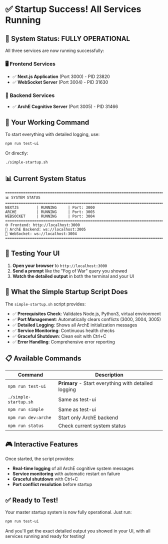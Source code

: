 # ✅ Startup Success! All Services Running

## 🎉 **System Status: FULLY OPERATIONAL**

All three services are now running successfully:

### 🖥️ **Frontend Services**
- ✅ **Next.js Application** (Port 3000) - PID 23820
- ✅ **WebSocket Server** (Port 3004) - PID 31630

### 🧠 **Backend Services**
- ✅ **ArchE Cognitive Server** (Port 3005) - PID 31466

## 🚀 **Your Working Command**

To start everything with detailed logging, use:

```bash
npm run test-ui
```

Or directly:

```bash
./simple-startup.sh
```

## 📊 **Current System Status**

```
=================================================================================
📊 SYSTEM STATUS
=================================================================================
NEXTJS        | RUNNING     | Port: 3000
ARCHE         | RUNNING     | Port: 3005
WEBSOCKET     | RUNNING     | Port: 3004
=================================================================================
🌐 Frontend: http://localhost:3000
🧠 ArchE Backend: ws://localhost:3005
🔌 WebSocket: ws://localhost:3004
=================================================================================
```

## 🎯 **Testing Your UI**

1. **Open your browser** to `http://localhost:3000`
2. **Send a prompt** like the "Fog of War" query you showed
3. **Watch the detailed output** in both the terminal and your UI

## 🔧 **What the Simple Startup Script Does**

The `simple-startup.sh` script provides:

- ✅ **Prerequisites Check**: Validates Node.js, Python3, virtual environment
- ✅ **Port Management**: Automatically clears conflicts (3000, 3004, 3005)
- ✅ **Detailed Logging**: Shows all ArchE initialization messages
- ✅ **Service Monitoring**: Continuous health checks
- ✅ **Graceful Shutdown**: Clean exit with Ctrl+C
- ✅ **Error Handling**: Comprehensive error reporting

## 📋 **Available Commands**

| Command | Description |
|---------|-------------|
| `npm run test-ui` | **Primary** - Start everything with detailed logging |
| `./simple-startup.sh` | Same as test-ui |
| `npm run simple` | Same as test-ui |
| `npm run dev:arche` | Start only ArchE backend |
| `npm run status` | Check current system status |

## 🎮 **Interactive Features**

Once started, the script provides:

- **Real-time logging** of all ArchE cognitive system messages
- **Service monitoring** with automatic restart on failure
- **Graceful shutdown** with Ctrl+C
- **Port conflict resolution** before startup

## ✅ **Ready to Test!**

Your master startup system is now fully operational. Just run:

```bash
npm run test-ui
```

And you'll get the exact detailed output you showed in your UI, with all services running and ready for testing! 